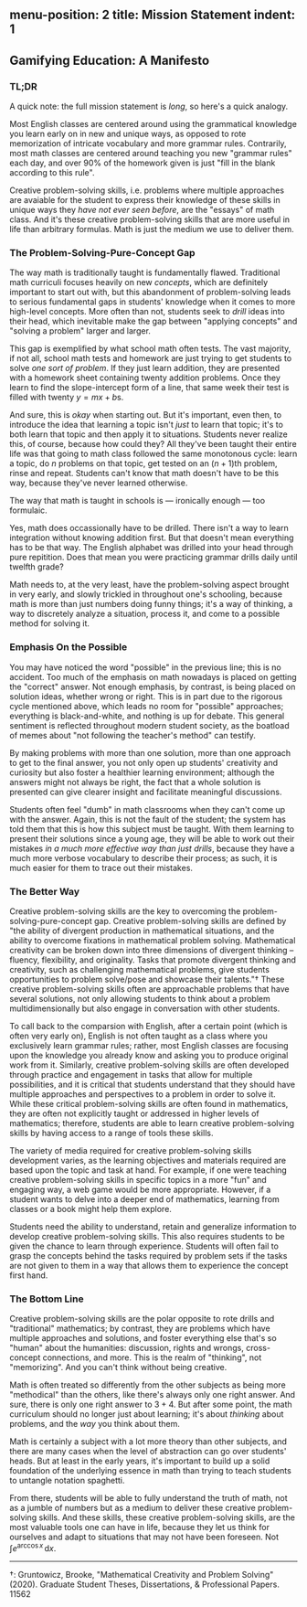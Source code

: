 
menu-position: 2
title: Mission Statement
indent: 1
---

## Gamifying Education: A Manifesto

### TL;DR

A quick note: the full mission statement is *long*, so here's a quick analogy.

Most English classes are centered around using the grammatical knowledge you learn early on in new and unique ways, as opposed to rote memorization of intricate vocabulary and more grammar rules. Contrarily, most math classes are centered around teaching you new "grammar rules" each day, and over $90\%$ of the homework given is just "fill in the blank according to this rule".

Creative problem-solving skills, i.e. problems where multiple approaches are avaiable for the student to express their knowledge of these skills in unique ways they *have not ever seen before*, are the "essays" of math class. And it's these creative problem-solving skills that are more useful in life than arbitrary formulas. Math is just the medium we use to deliver them.

### The Problem-Solving-Pure-Concept Gap

The way math is traditionally taught is fundamentally flawed. Traditional math curriculi focuses heavily on new *concepts*, which are definitely important to start out with, but this abandonment of problem-solving leads to serious fundamental gaps in students' knowledge when it comes to more high-level concepts. More often than not, students seek to *drill* ideas into their head, which inevitable make the gap between "applying concepts" and "solving a problem" larger and larger. 

This gap is exemplified by what school math often tests. The vast majority, if not all, school math tests and homework are just trying to get students to solve *one sort of problem*. If they just learn addition, they are presented with a homework sheet containing twenty addition problems. Once they learn to find the slope-intercept form of a line, that same week their test is filled with twenty $y=mx+b$s.

And sure, this is *okay* when starting out. But it's important, even then, to introduce the idea that learning a topic isn't *just* to learn that topic; it's to both learn that topic and then apply it to situations. Students never realize this, of course, because how could they? All they've been taught their entire life was that going to math class followed the same monotonous cycle: learn a topic, do $n$ problems on that topic, get tested on an $(n+1)$th problem, rinse and repeat. Students can't know that math doesn't have to be this way, because they've never learned otherwise.

The way that math is taught in schools is — ironically enough — too formulaic.

Yes, math does occassionally have to be drilled. There isn't a way to learn integration without knowing addition first. But that doesn't mean everything has to be that way. The English alphabet was drilled into your head through pure repitition. Does that mean you were practicing grammar drills daily until twelfth grade?

Math needs to, at the very least, have the problem-solving aspect brought in very early, and slowly trickled in throughout one's schooling, because math is more than just numbers doing funny things; it's a way of thinking, a way to discretely analyze a situation, process it, and come to a possible method for solving it.

### Emphasis On the Possible

You may have noticed the word "possible" in the previous line; this is no accident. Too much of the emphasis on math nowadays is placed on getting the "correct" answer. Not enough emphasis, by contrast, is being placed on solution ideas, whether wrong or right. This is in part due to the rigorous cycle mentioned above, which leads no room for "possible" approaches; everything is black-and-white, and nothing is up for debate. This general sentiment is reflected throughout modern student society, as the boatload of memes about "not following the teacher's method" can testify. 

By making problems with more than one solution, more than one approach to get to the final answer, you not only open up students' creativity and curiosity but also foster a healthier learning environment; although the answers might not always be right, the fact that a whole solution is presented can give clearer insight and facilitate meaningful discussions.

Students often feel "dumb" in math classrooms when they can't come up with the answer. Again, this is not the fault of the student; the system has told them that this is how this subject must be taught. With them learning to present their solutions since a young age, they will be able to work out their mistakes *in a much more effective way than just drills*, because they have a much more verbose vocabulary to describe their process; as such, it is much easier for them to trace out their mistakes.

### The Better Way

Creative problem-solving skills are the key to overcoming the problem-solving-pure-concept gap. Creative problem-solving skills are defined by "the ability of divergent production in mathematical situations, and the ability to overcome fixations in mathematical problem solving. Mathematical creativity can be broken down into three dimensions of divergent thinking – fluency, flexibility, and originality. Tasks that promote divergent thinking and creativity, such as challenging mathematical problems, give students opportunities to problem solve/pose and showcase their talents."† These creative problem-solving skills often are approachable problems that have several solutions, not only allowing students to think about a problem multidimensionally but also engage in conversation with other students. 

To call back to the comparsion with English, after a certain point (which is often very early on), English is not often taught as a class where you exclusively learn grammar rules; rather, most English classes are focusing upon the knowledge you already know and asking you to produce original work from it. Similarly, creative problem-solving skills are often developed through practice and engagement in tasks that allow for multiple possibilities, and it is critical that students understand that they should have multiple approaches and perspectives to a problem in order to solve it. While these critical problem-solving skills are often found in mathematics, they are often not explicitly taught or addressed in higher levels of mathematics; therefore, students are able to learn creative problem-solving skills by having access to a range of tools these skills.

The variety of media required for creative problem-solving skills development varies, as the learning objectives and materials required are based upon the topic and task at hand. For example, if one were teaching creative problem-solving skills in specific topics in a more "fun" and engaging way, a web game would be more appropriate. However, if a student wants to delve into a deeper end of mathematics, learning from classes or a book might help them explore.

Students need the ability to understand, retain and generalize information to develop creative problem-solving skills. This also requires students to be given the chance to learn through experience. Students will often fail to grasp the concepts behind the tasks required by problem sets if the tasks are not given to them in a way that allows them to experience the concept first hand. 

### The Bottom Line

Creative problem-solving skills are the polar opposite to rote drills and "traditional" mathematics; by contrast, they are problems which have multiple approaches and solutions, and foster everything else that's so "human" about the humanities: discussion, rights and wrongs, cross-concept connections, and more. This is the realm of "thinking", not "memorizing". And you can't think without being creative.

Math is often treated so differently from the other subjects as being more "methodical" than the others, like there's always only one right answer. And sure, there is only one right answer to $3 + 4$. But after some point, the math curriculum should no longer just about learning; it's about *thinking* about problems, and the *way* you think about them.

Math is certainly a subject with a lot more theory than other subjects, and there are many cases when the level of abstraction can go over students' heads. But at least in the early years, it's important to build up a solid foundation of the underlying essence in math than trying to teach students to untangle notation spaghetti.

From there, students will be able to fully understand the truth of math, not as a jumble of numbers but as a medium to deliver these creative problem-solving skills. And these skills, these creative problem-solving skills, are the most valuable tools one can have in life, because they let us think for ourselves and adapt to situations that may not have been foreseen. Not $\int e^{\arccos{x}}\,\mathrm{d}x$.

-----

†: Gruntowicz, Brooke, "Mathematical Creativity and Problem Solving" (2020). Graduate Student Theses, Dissertations, & Professional Papers. 11562